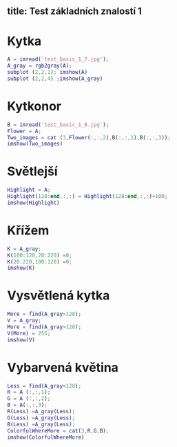 title: Test základních znalostí 1
---
# Kytka
 ``` matlab
A = imread('test_basic_1_7.jpg');
A_gray = rgb2gray(A);
subplot (2,2,1); imshow(A)
subplot (2,2,4) ;imshow(A_gray)
 ```
# Kytkonor
 ``` matlab
B = imread('test_basic_1_8.jpg');
Flower = A;
Two_images = cat (3,Flower(:,:,2),B(:,:,1),B(:,:,3));
imshow(Two_images)
 ```
 # Světlejší
 ``` matlab
Highlight = A;
Highlight(128:end,:,:) = Highlight(128:end,:,:)+100;
imshow(Highlight)
 ```
# Křížem
 ``` matlab
K = A_gray;
K(100:120,20:220) =0;
K(20:220,100:120) =0;
imshow(K)
 ```
# Vysvětlená kytka
 ``` matlab
More = find(A_gray>128);
V = A_gray;
More = find(A_gray>128);
V(More) = 255;
imshow(V)
 ```
# Vybarvená květina
 ``` matlab
Less = find(A_gray<128);
R = A (:,:,1);
G = A (:,:,2);
B = A(:,:,3);
R(Less) =A_gray(Less);
G(Less) =A_gray(Less);
B(Less) =A_gray(Less);
ColorfulWhereMore = cat(3,R,G,B);
imshow(ColorfulWhereMore)
 ```




